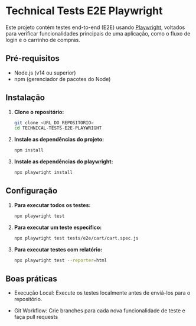 # Technical Tests E2E Playwright

Este projeto contém testes end-to-end (E2E) usando [Playwright](https://playwright.dev/), voltados para verificar funcionalidades principais de uma aplicação, como o fluxo de login e o carrinho de compras.

## Pré-requisitos

- Node.js (v14 ou superior)
- npm (gerenciador de pacotes do Node)

## Instalação

1. **Clone o repositório:**
   ```bash
   git clone <URL_DO_REPOSITORIO>
   cd TECHNICAL-TESTS-E2E-PLAYWRIGHT

2. **Instale as dependências do projeto:**
   ```bash
   npm install

3. **Instale as dependências do playwright:**
   ```bash
   npx playwright install


## Configuração

1. **Para executar todos os testes:**
   ```bash
   npx playwright test

2. **Para executar um teste específico:**
   ```bash
   npx playwright test tests/e2e/cart/cart.spec.js

3. **Para executar testes com relatório:**
   ```bash
   npx playwright test --reporter=html

## Boas práticas

- Execução Local: Execute os testes localmente antes de enviá-los para o repositório.

- Git Workflow: Crie branches para cada nova funcionalidade de teste e faça pull requests
